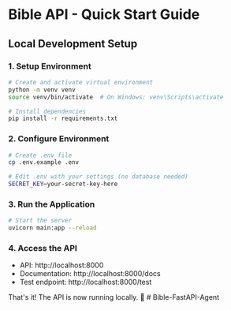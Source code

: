 # Bible API - Quick Start Guide

## Local Development Setup

### 1. Setup Environment
```bash
# Create and activate virtual environment
python -m venv venv
source venv/bin/activate  # On Windows: venv\Scripts\activate

# Install dependencies
pip install -r requirements.txt
```

### 2. Configure Environment
```bash
# Create .env file
cp .env.example .env

# Edit .env with your settings (no database needed)
SECRET_KEY=your-secret-key-here
```

### 3. Run the Application
```bash
# Start the server
uvicorn main:app --reload
```

### 4. Access the API
- API: http://localhost:8000
- Documentation: http://localhost:8000/docs
- Test endpoint: http://localhost:8000/test

That's it! The API is now running locally. 🚀 # Bible-FastAPI-Agent
